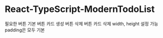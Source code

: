 # React-TypeScript-ModernTodoList

필요한 버튼
기본 버튼
카드 생성 버튼
삭제 버튼
카드 삭제
width, height 설정 가능
padding은 모두 기본
